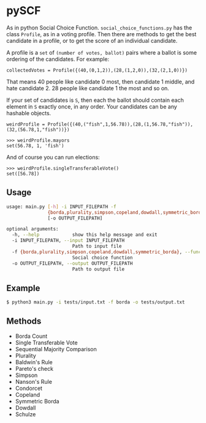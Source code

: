 # pySCF

As in python Social Choice Function. `social_choice_functions.py` has the class
`Profile`, as in a voting profile. Then there are methods to get the best
candidate in a profile, or to get the score of an individual candidate.

A profile is a `set` of `(number of votes, ballot)` pairs where a ballot is
some ordering of the candidates. For example:

`collectedVotes = Profile({(40,(0,1,2)),(28,(1,2,0)),(32,(2,1,0))})`

That means 40 people like candidate 0 most, then candidate 1 middle, and hate
candidate 2.  28 people like candidate 1 the most and so on.

If your set of candidates is `S`, then each the ballot should contain each
element in `S` exactly once, in any order.  Your candidates can be any hashable
objects.

`weirdProfile = Profile({(40,("fish",1,56.78)),(28,(1,56.78,"fish")),(32,(56.78,1,"fish"))})`

```
>>> weirdProfile.mayors
set(56.78, 1, 'fish')
```

And of course you can run elections:

```
>>> weirdProfile.singleTransferableVote()
set([56.78])
```

## Usage
```bash
usage: main.py [-h] -i INPUT_FILEPATH -f
               {borda,plurality,simpson,copeland,dowdall,symmetric_borda}
               [-o OUTPUT_FILEPATH]

optional arguments:
  -h, --help            show this help message and exit
  -i INPUT_FILEPATH, --input INPUT_FILEPATH
                        Path to input file
  -f {borda,plurality,simpson,copeland,dowdall,symmetric_borda}, --function {borda,plurality,simpson,copeland,dowdall,symmetric_borda}
                        Social choice function
  -o OUTPUT_FILEPATH, --output OUTPUT_FILEPATH
                        Path to output file
```

## Example
```bash
$ python3 main.py -i tests/input.txt -f borda -o tests/output.txt
```

## Methods
- Borda Count
- Single Transferable Vote
- Sequential Majority Comparison
- Plurality
- Baldwin's Rule
- Pareto's check
- Simpson
- Nanson's Rule
- Condorcet
- Copeland
- Symmetric Borda
- Dowdall
- Schulze
